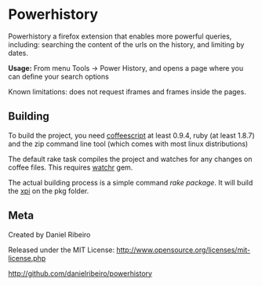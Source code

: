 Powerhistory
==============

Powerhistory a firefox  extension that enables more powerful queries, including: searching
the content of the urls on the history, and limiting by dates.

**Usage:** From menu Tools -> Power History, and opens a page where you can define
your search options

Known limitations: does not request iframes and frames inside the pages.


Building
----
To build the project, you need [coffeescript](http://jashkenas.github.com/coffee-script/)
at least 0.9.4, ruby (at least 1.8.7) and the zip command line tool (which comes with
most linux distributions)

The default rake task compiles the project and watches for any changes on coffee files.
This requires [watchr](https://github.com/mynyml/watchr) gem.

The actual building process is a simple command *rake package*. It will build the
[xpi](https://developer.mozilla.org/en/extension_packaging) on the pkg folder.


Meta
----

Created by Daniel Ribeiro

Released under the MIT License: http://www.opensource.org/licenses/mit-license.php

http://github.com/danielribeiro/powerhistory
